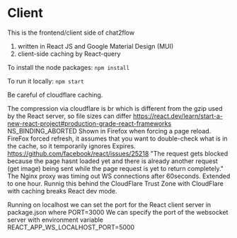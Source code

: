 # Client

This is the frontend/client side of chat2flow
1. written in React JS and Google Material Design (MUI)
2. client-side caching by React-query

To install the node packages:
`npm install` 

To run it locally:
 `npm start`

Be careful of cloudflare caching.

The compression via cloudflare is br which is different from the gzip used by the React server, so file sizes can differ
https://react.dev/learn/start-a-new-react-project#production-grade-react-frameworks 
NS_BINDING_ABORTED Shown in Firefox when forcing a page reload. FireFox forced refresh, it assumes that you want to double-check what is in the cache, so it temporarily ignores Expires. https://github.com/facebook/react/issues/25218 "The request gets blocked because the page hasnt loaded yet and there is already another request (get image) being sent while the page request is yet to return completely."
The Nginx proxy was timing out WS connections after 60seconds. Extended to one hour.
Runnig this behind the CloudFlare Trust Zone with CloudFlare with caching breaks React dev mode.

Running on localhost we can set the port for the React client server in package.json where PORT=3000
We can specify the port of the websocket server with environment variable REACT_APP_WS_LOCALHOST_PORT=5000

